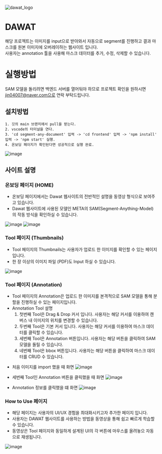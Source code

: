 ![dawat_logo](https://github.com/jinsupark4255/Dawat/assets/116702892/d4536fcb-a697-450f-86c0-2db299221679) 
# DAWAT
해당 프로젝트는 이미지를 input으로 받아와서 자동으로 segment를 진행하고 결과 마스크를 원본 이미지에 오버레이하는 웹사이트 입니다.<br/> 
사용자는 annotation 툴을 사용해 마스크 데이터를 추가, 수정, 삭제할 수 있습니다.

# 실행방법
SAM 모델을 돌리려면 백엔드 서버를 열어둬야 하므로 프로젝트 확인을 원하시면 jin04007@naver.com으로 연락 부탁드립니다.

  ## 설치방법
    1. 깃의 main 브랜치에서 pull을 받는다.
    2. vscode의 터미널을 연다.
    3. 'cd segment-any-document' 입력 -> 'cd frontend' 입력 -> 'npm install' 입력 -> 'npm start' 실행.
    4. 온보딩 페이지가 확인된다면 성공적으로 실행 완료.
       
![image](https://github.com/jinsupark4255/Dawat/assets/116702892/fe244eb0-50ef-4fea-9309-1dc45fff4900)

## 사이트 설명

### 온보딩 페이지 (HOME)
  - 온보딩 페이지에서는 Dawat 웹사이트의 전반적인 설명을 동영상 형식으로 보여주고 있습니다.
  - Dawat 웹사이트에 사용된 모델인 META의 SAM(Segment-Anything-Model)의 작동 방식을 확인하실 수 있습니다.

![image](https://github.com/jinsupark4255/Dawat/assets/116702892/292e1d3e-39ed-48dd-8538-1d1268a6abbf)
![image](https://github.com/jinsupark4255/Dawat/assets/116702892/be29d332-5f01-474d-87a8-9feea7473110)

### Tool 페이지 (Thumbnails)
  - Tool 페이지의 Thumbnails는 사용자가 업로드 한 이미지를 확인할 수 있는 페이지 입니다.
  - 한 장 이상의 이미지 파일 (PDF)도 Input 하실 수 있습니다.
    
![image](https://github.com/jinsupark4255/Dawat/assets/116702892/3dcf68c6-abcd-4da0-b973-721c589a4c22)

### Tool 페이지 (Annotation)
  - Tool 페이지의 Annotation은 업로드 한 이미지를 본격적으로 SAM 모델을 통해 분할을 진행하실 수 있는 페이지입니다.
  - Annotation Tool 설명
    1. 첫번째 Tool은 Drag & Drop 커서 입니다. 사용자는 해당 커서를 이용하여 캔버스 내 이미지의 위치를 변경할 수 있습니다.
    2. 두번째 Tool은 기본 커서 입니다. 사용자는 해당 커서를 이용하여 마스크 데이터를 클릭할 수 있습니다.
    3. 세번째 Tool은 Annotation 버튼입니다. 사용자는 해당 버튼을 클릭하여 SAM 모델을 돌릴 수 있습니다.
    4. 네번째 Tool은 bbox 버튼입니다. 사용자는 해당 버튼을 클릭하여 마스크 데이터를 CRUD  수 있습니다.


* 처음 이미지를 import 했을 때 화면
![image](https://github.com/jinsupark4255/Dawat/assets/116702892/47ba204e-f3ce-4b1f-a536-6585f9198ae9)

* 세번째 Tool인 Annotation 버튼을 클릭했을 때 화면
![image](https://github.com/jinsupark4255/Dawat/assets/116702892/dab133a0-43ca-464a-8770-5f3e87beba79)

* Annotation 정보를 클릭했을 떄 화면
![image](https://github.com/jinsupark4255/Dawat/assets/116702892/3a7d8024-3e09-47e7-b41e-2b68f4036a04)


### How to Use 페이지
- 해당 페이지는 사용자의 UI/UX 경험을 최대화시키고자 추가한 페이지 입니다.
- 사용자는 DAWAT 웹사이트를 사용하는 방법을 동영상을 통해 쉽고 빠르게 학습할 수 있습니다.
- 동영상은 Tool 페이지와 동일하게 설계된 UI의 각 버튼에 마우스를 올려놓으 자동으로 재생됩니다.


![image](https://github.com/jinsupark4255/Dawat/assets/116702892/fc7611e1-8286-4f83-b866-3992297c97e4)
